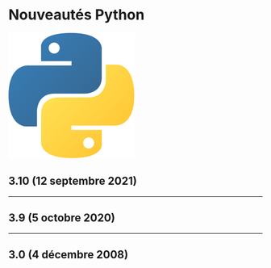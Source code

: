 # Nouveautés Python

![Logo](illustrations/logo-python.png)

## 3.10 (12 septembre 2021)

---

## 3.9 (5 octobre 2020)

---

## 3.0 (4 décembre 2008)
